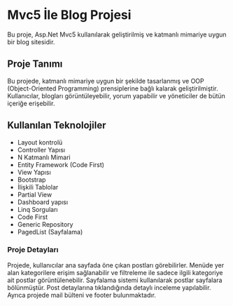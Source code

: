 # Mvc5 İle Blog Projesi

Bu proje, Asp.Net Mvc5 kullanılarak geliştirilmiş ve katmanlı mimariye uygun bir blog sitesidir.

## Proje Tanımı

Bu projede, katmanlı mimariye uygun bir şekilde tasarlanmış ve OOP (Object-Oriented Programming) prensiplerine bağlı kalarak geliştirilmiştir. Kullanıcılar, blogları görüntüleyebilir, yorum yapabilir ve yöneticiler de bütün içeriğe erişebilir.

## Kullanılan Teknolojiler

- Layout kontrolü
- Controller Yapısı
- N Katmanlı Mimari
- Entity Framework (Code First)
- View Yapısı
- Bootstrap
- İlişkili Tablolar
- Partial View
- Dashboard yapısı
- Linq Sorguları
- Code First
- Generic Repository
- PagedList (Sayfalama)

### Proje Detayları

Projede, kullanıcılar ana sayfada öne çıkan postları görebilirler. Menüde yer alan kategorilere erişim sağlanabilir ve filtreleme ile sadece ilgili kategoriye ait postlar görüntülenebilir. Sayfalama sistemi kullanılarak postlar sayfalara bölünmüştür. Post detaylarına tıklandığında detaylı inceleme yapılabilir. Ayrıca projede mail bülteni ve footer bulunmaktadır.




